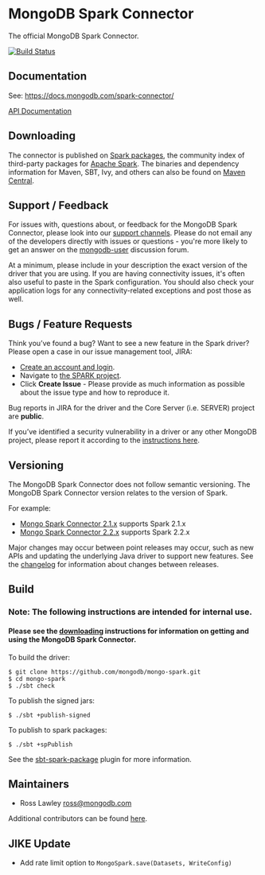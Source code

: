 # MongoDB Spark Connector 

The official MongoDB Spark Connector.

[![Build Status](https://travis-ci.org/mongodb/mongo-spark.svg?branch=master)](https://travis-ci.org/mongodb/mongo-spark)

## Documentation

See: https://docs.mongodb.com/spark-connector/

[API Documentation](https://www.javadoc.io/doc/org.mongodb.spark/mongo-spark-connector_2.11)

## Downloading

The connector is published on [Spark packages](https://spark-packages.org/package/mongodb/mongo-spark), the community index of third-party packages for [Apache Spark](http://spark.apache.org/). The binaries and dependency information for Maven, SBT, Ivy, and others can also be found on
[Maven Central](http://search.maven.org/#search%7Cga%7C1%7Cg%3Aorg.mongodb.spark).

## Support / Feedback

For issues with, questions about, or feedback for the MongoDB Spark Connector, please look into
our [support channels](https://docs.mongodb.com/manual/support/). Please
do not email any of the developers directly with issues or
questions - you're more likely to get an answer on the [mongodb-user](https://groups.google.com/group/mongodb-user) discussion forum.

At a minimum, please include in your description the exact version of the driver that you are using.  If you are having
connectivity issues, it's often also useful to paste in the Spark configuration. You should also check your application logs for
any connectivity-related exceptions and post those as well.

## Bugs / Feature Requests

Think you’ve found a bug? Want to see a new feature in the Spark driver? Please open a case in our issue management tool, JIRA:

- [Create an account and login](https://jira.mongodb.org).
- Navigate to [the SPARK project](https://jira.mongodb.org/browse/SPARK).
- Click **Create Issue** - Please provide as much information as possible about the issue type and how to reproduce it.

Bug reports in JIRA for the driver and the Core Server (i.e. SERVER) project are **public**.

If you’ve identified a security vulnerability in a driver or any other MongoDB project, please report it according to the
[instructions here](https://docs.mongodb.com/manual/tutorial/create-a-vulnerability-report/).

## Versioning

The MongoDB Spark Connector does not follow semantic versioning. The MongoDB Spark Connector version relates to the version of Spark.

For example:

  * [Mongo Spark Connector 2.1.x](https://github.com/mongodb/mongo-spark/tree/2.1.x) supports Spark 2.1.x
  * [Mongo Spark Connector 2.2.x](https://github.com/mongodb/mongo-spark/tree/2.2.x) supports Spark 2.2.x

Major changes may occur between point releases may occur, such as new APIs and updating the underlying Java driver to support new features.
See the [changelog](./doc/7-Changelog.md) for information about changes between releases.

## Build

### Note: The following instructions are intended for internal use. 
#### Please see the [downloading](#downloading) instructions for information on getting and using the MongoDB Spark Connector.

To build the driver:

```
$ git clone https://github.com/mongodb/mongo-spark.git
$ cd mongo-spark
$ ./sbt check
```

To publish the signed jars:

```
$ ./sbt +publish-signed
```

To publish to spark packages:

```
$ ./sbt +spPublish
```
See the [sbt-spark-package](https://github.com/databricks/sbt-spark-package) plugin for more information.

## Maintainers

* Ross Lawley          ross@mongodb.com

Additional contributors can be found [here](https://github.com/mongodb/mongo-spark/graphs/contributors).

## JIKE Update

* Add rate limit option to `MongoSpark.save(Datasets, WriteConfig)`
